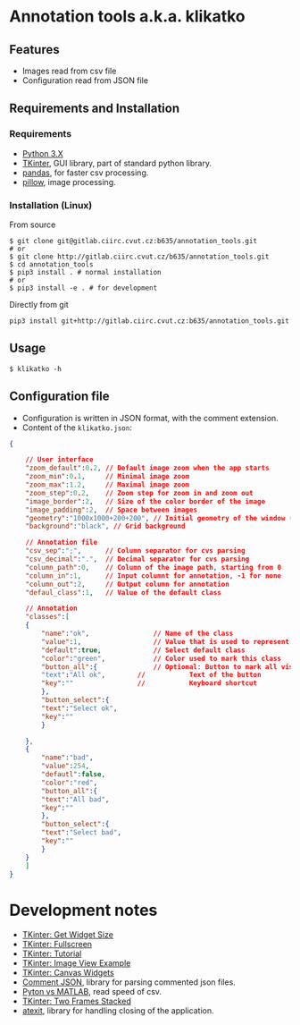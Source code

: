 # Annotation tools a.k.a. klikatko

## Features

- Images read from csv file
- Configuration read from JSON file

## Requirements and Installation

### Requirements

 - [Python 3.X](https://www.python.org)
 - [TKinter](https://docs.python.org/3.6/library/tkinter.html), GUI library,  part of standard python library.
 - [pandas](https://pandas.pydata.org/), for faster csv processing.
 - [pillow](http://python-pillow.org/), image processing.

### Installation (Linux)


From source
```shell
$ git clone git@gitlab.ciirc.cvut.cz:b635/annotation_tools.git
# or
$ git clone http://gitlab.ciirc.cvut.cz/b635/annotation_tools.git
$ cd annotation_tools
$ pip3 install . # normal installation
# or
$ pip3 install -e . # for development
```

Directly from git
``` shell
pip3 install git+http://gitlab.ciirc.cvut.cz:b635/annotation_tools.git
```

## Usage

``` shell
$ klikatko -h
```

## Configuration file

- Configuration is written in JSON format, with the comment extension.
- Content of the `klikatko.json`:

``` json
{

    // User interface
    "zoom_default":0.2, // Default image zoom when the app starts
    "zoom_min":0.1,     // Minimal image zoom
    "zoom_max":1.2,     // Maximal image zoom
    "zoom_step":0.2,    // Zoom step for zoom in and zoom out
    "image_border":2,   // Size of the color border of the image
    "image_padding":2,  // Space between images
    "geometry":"1000x1000+200+200", // Initial geometry of the window (HxH+x+y)
    "background":"black", // Grid background

    // Annotation file
    "csv_sep":";",      // Column separator for cvs parsing
    "csv_decimal":".",  // Decimal separator for cvs parsing
    "column_path":0,    // Column of the image path, starting from 0
    "column_in":1,      // Input columnt for annotation, -1 for none
    "column_out":2,     // Output column for annotation
    "defaul_class":1,   // Value of the default class

    // Annotation
    "classes":[
	{
	    "name":"ok",                // Name of the class
	    "value":1,                  // Value that is used to represent a class
	    "default":true,             // Select default class
	    "color":"green",            // Color used to mark this class
	    "button_all":{              // Optional: Button to mark all visible images by this class
		"text":"All ok",        //           Text of the button
		"key":""                //           Keyboard shortcut
	    },
	    "button_select":{
		"text":"Select ok",
		"key":""
	    }

	},
	{
	    "name":"bad",
	    "value":254,
	    "defautl":false,
	    "color":"red",
	    "button_all":{
		"text":"All bad",
		"key":""
	    },
	    "button_select":{
		"text":"Select bad",
		"key":""
	    }
	}
    ]
}

```

# Development notes

- [TKinter: Get Widget Size](https://stackoverflow.com/questions/3950687/how-to-find-out-the-current-widget-size-in-tkinter)
- [TKinter: Fullscreen](https://stackoverflow.com/questions/7966119/display-fullscreen-mode-on-tkinter)
- [TKinter: Tutorial](http://zetcode.com/gui/tkinter/)
- [TKinter: Image View Example](https://stackoverflow.com/questions/17504570/creating-simply-image-gallery-in-python-tkinter-pil#17505256)
- [TKinter: Canvas Widgets](https://www.python-course.eu/tkinter_canvas.php)
- [Comment JSON](https://commentjson.readthedocs.io/en/latest/), library for parsing commented json files.
- [Pyton vs MATLAB](https://blog.mide.com/matlab-vs-python-speed-for-vibration-analysis-free-download), read speed of csv.
- [TKinter: Two Frames Stacked](https://stackoverflow.com/questions/7546050/switch-between-two-frames-in-tkinter)
- [atexit](https://docs.python.org/3.6/library/atexit.html), library for handling closing of the application.
